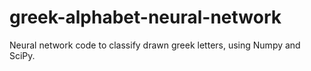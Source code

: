 # greek-alphabet-neural-network

Neural network code to classify drawn greek letters, using Numpy and SciPy.